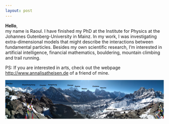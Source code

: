 ```yaml
---
layout: post
---
```


<strong>Hello</strong>,<br>
my name is Raoul. I have finished my PhD at the Institute for Physics at the Johannes Gutenberg-University in Mainz. In my work, I was investigating extra-dimensional models that might describe the interactions between fundamental particles. Besides my own scientific research, I’m interested in artificial intelligence, financial mathematics, bouldering, mountain climbing and trail running.

PS: If you are interested in arts, check out the webpage <http://www.annalisatheisen.de> of a friend of mine. 

<img src="/images/PANO_20170324_081839_mod.jpg">
